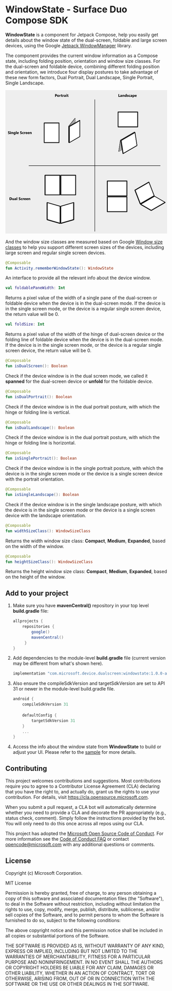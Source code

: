 # WindowState - Surface Duo Compose SDK

**WindowState** is a component for Jetpack Compose, help you easily get details about the window state of the dual-screen, foldable and large screen devices, using the Google [Jetpack WindowManager](https://developer.android.com/jetpack/androidx/releases/window) library.

The component provides the current window information as a Compose state, including folding position, orientation and window size classes. For the dual-screen and foldable device, combining different folding position and orientation, we introduce four display postures to take advantage of these new form factors, Dual Portrait, Dual Landscape, Single Portrait, Single Landscape. 

![postures](screenshots/postures-overview.png)

And the window size classes are measured based on Google [Window size classes](https://developer.android.com/guide/topics/large-screens/support-different-screen-sizes) to help you support different screen sizes of the devices, including large screen and regular single screen devices.

```kotlin
@Composable
fun Activity.rememberWindowState(): WindowState
```
An interface to provide all the relevant info about the device window.

```kotlin
val foldablePaneWidth: Int
```
Returns a pixel value of the width of a single pane of the dual-screen or foldable device when the device is in the dual-screen mode. If the device is in the single screen mode, or the device is a regular single screen device, the return value will be 0.

```kotlin
val foldSize: Int
```
Returns a pixel value of the width of the hinge of dual-screen device or the folding line of foldable device when the device is in the dual-screen mode. If the device is in the single screen mode, or the device is a regular single screen device, the return value will be 0.

```kotlin
@Composable
fun isDualScreen(): Boolean
```
Check if the device window is in the dual screen mode, we called it **spanned** for the dual-screen device or **unfold** for the foldable device.

```kotlin
@Composable
fun isDualPortrait(): Boolean
```
Check if the device window is in the dual portrait posture, with which the hinge or folding line is vertical.

```kotlin
@Composable
fun isDualLandscape(): Boolean
```
Check if the device window is in the dual portrait posture, with which the hinge or folding line is horizontal.

```kotlin
@Composable
fun isSinglePortrait(): Boolean
```
Check if the device window is in the single portrait posture, with which the device is in the single screen mode or the device is a single screen device with the portrait orientation.

```kotlin
@Composable
fun isSingleLandscape(): Boolean
```
Check if the device window is in the single landscape posture, with which the device is in the single screen mode or the device is a single screen device with the landscape orientation.

```kotlin
@Composable
fun widthSizeClass(): WindowSizeClass
```
Returns the width window size class: **Compact**, **Medium**, **Expanded**, based on the width of the window.

```kotlin
@Composable
fun heightSizeClass(): WindowSizeClass
```
Returns the height window size class: **Compact**, **Medium**, **Expanded**, based on the height of the window.

## Add to your project

1. Make sure you have **mavenCentral()** repository in your top level **build.gradle** file:

    ```gradle
    allprojects {
        repositories {
            google()
            mavenCentral()
         }
    }
    ```

2. Add dependencies to the module-level **build.gradle** file (current version may be different from what's shown here).

    ```gradle
    implementation "com.microsoft.device.dualscreen:windowstate:1.0.0-alpha1"
    ```

3. Also ensure the compileSdkVersion and targetSdkVersion are set to API 31 or newer in the module-level build.gradle file.

    ```gradle
    android { 
        compileSdkVersion 31
        
        defaultConfig { 
            targetSdkVersion 31
        } 
        ... 
    }
    ```

4. Access the info about the window state from **WindowState** to build or adjust your UI. Please refer to the [sample](https://github.com/microsoft/surface-duo-compose-sdk/tree/main/WindowState/sample) for more details.

## Contributing

This project welcomes contributions and suggestions.  Most contributions require you to agree to a
Contributor License Agreement (CLA) declaring that you have the right to, and actually do, grant us
the rights to use your contribution. For details, visit https://cla.opensource.microsoft.com.

When you submit a pull request, a CLA bot will automatically determine whether you need to provide
a CLA and decorate the PR appropriately (e.g., status check, comment). Simply follow the instructions
provided by the bot. You will only need to do this once across all repos using our CLA.

This project has adopted the [Microsoft Open Source Code of Conduct](https://opensource.microsoft.com/codeofconduct/).
For more information see the [Code of Conduct FAQ](https://opensource.microsoft.com/codeofconduct/faq/) or
contact [opencode@microsoft.com](mailto:opencode@microsoft.com) with any additional questions or comments.

## License

Copyright (c) Microsoft Corporation.

MIT License

Permission is hereby granted, free of charge, to any person obtaining a copy of this software and associated documentation files (the "Software"), to deal in the Software without restriction, including without limitation the rights to use, copy, modify, merge, publish, distribute, sublicense, and/or sell copies of the Software, and to permit persons to whom the Software is furnished to do so, subject to the following conditions:

The above copyright notice and this permission notice shall be included in all copies or substantial portions of the Software.

THE SOFTWARE IS PROVIDED AS IS, WITHOUT WARRANTY OF ANY KIND, EXPRESS OR IMPLIED, INCLUDING BUT NOT LIMITED TO THE WARRANTIES OF MERCHANTABILITY, FITNESS FOR A PARTICULAR PURPOSE AND NONINFRINGEMENT. IN NO EVENT SHALL THE AUTHORS OR COPYRIGHT HOLDERS BE LIABLE FOR ANY CLAIM, DAMAGES OR OTHER LIABILITY, WHETHER IN AN ACTION OF CONTRACT, TORT OR OTHERWISE, ARISING FROM, OUT OF OR IN CONNECTION WITH THE SOFTWARE OR THE USE OR OTHER DEALINGS IN THE SOFTWARE.
